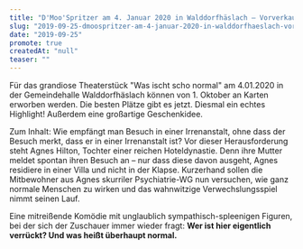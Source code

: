 ```yaml
---
title: "D'Moo'Spritzer am 4. Januar 2020 in Walddorfhäslach – Vorverkauf jetzt bei Böttler Schreibwaren!"
slug: "2019-09-25-dmoospritzer-am-4-januar-2020-in-walddorfhaeslach-vorverkauf-jetzt-bei-boettler-schreibwaren"
date: "2019-09-25"
promote: true
createdAt: "null"
teaser: ""
---
```

Für das grandiose Theaterstück "Was ischt scho normal" am 4.01.2020 in der Gemeindehalle Walddorfhäslach können von 1. Oktober an Karten erworben werden. Die besten Plätze gibt es jetzt. Diesmal ein echtes Highlight! Außerdem eine großartige Geschenkidee.


Zum Inhalt: Wie empfängt man Besuch in einer Irrenanstalt, ohne dass der Besuch merkt, dass er in einer Irrenanstalt ist? Vor dieser Herausforderung steht Agnes Hilton, Tochter einer reichen Hoteldynastie. Denn ihre Mutter meldet spontan ihren Besuch an – nur dass diese davon ausgeht, Agnes residiere in einer Villa und nicht in der Klapse. Kurzerhand sollen die Mitbewohner aus Agnes skurriler Psychiatrie-WG nun versuchen, wie ganz normale Menschen zu wirken und das wahnwitzige Verwechslungsspiel nimmt seinen Lauf.


Eine mitreißende Komödie mit unglaublich sympathisch-spleenigen Figuren, bei der sich der Zuschauer immer wieder fragt: **Wer ist hier eigentlich verrückt? Und was heißt überhaupt normal.**
